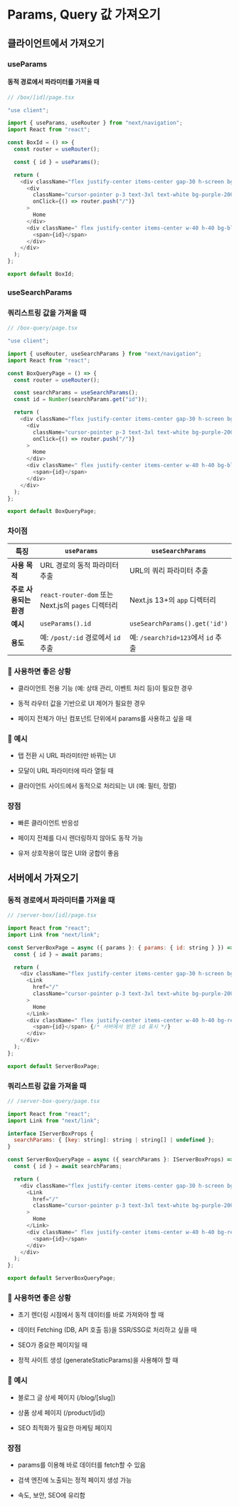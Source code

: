 # Params, Query 값 가져오기

## 클라이언트에서 가져오기

### useParams

#### 동적 경로에서 파라미터를 가져올 때

```javascript
// /box/[id]/page.tsx

"use client";

import { useParams, useRouter } from "next/navigation";
import React from "react";

const BoxId = () => {
  const router = useRouter();

  const { id } = useParams();

  return (
    <div className="flex justify-center items-center gap-30 h-screen bg-blue-100">
      <div
        className="cursor-pointer p-3 text-3xl text-white bg-purple-200"
        onClick={() => router.push("/")}
      >
        Home
      </div>
      <div className=" flex justify-center items-center w-40 h-40 bg-blue-300 text-white text-4xl">
        <span>{id}</span>
      </div>
    </div>
  );
};

export default BoxId;
```

### useSearchParams

### 쿼리스트링 값을 가져올 때

```javascript
// /box-query/page.tsx

"use client";

import { useRouter, useSearchParams } from "next/navigation";
import React from "react";

const BoxQueryPage = () => {
  const router = useRouter();

  const searchParams = useSearchParams();
  const id = Number(searchParams.get("id"));

  return (
    <div className="flex justify-center items-center gap-30 h-screen bg-blue-100">
      <div
        className="cursor-pointer p-3 text-3xl text-white bg-purple-200"
        onClick={() => router.push("/")}
      >
        Home
      </div>
      <div className=" flex justify-center items-center w-40 h-40 bg-blue-300 text-white text-4xl">
        <span>{id}</span>
      </div>
    </div>
  );
};

export default BoxQueryPage;
```

### 차이점

| **특징**               | **`useParams`**                                    | **`useSearchParams`**              |
| ---------------------- | -------------------------------------------------- | ---------------------------------- |
| **사용 목적**          | URL 경로의 동적 파라미터 추출                      | URL의 쿼리 파라미터 추출           |
| **주로 사용되는 환경** | `react-router-dom` 또는 Next.js의 `pages` 디렉터리 | Next.js 13+의 `app` 디렉터리       |
| **예시**               | `useParams().id`                                   | `useSearchParams().get('id')`      |
| **용도**               | 예: `/post/:id` 경로에서 `id` 추출                 | 예: `/search?id=123`에서 `id` 추출 |

### 🔸 사용하면 좋은 상황

- 클라이언트 전용 기능 (예: 상태 관리, 이벤트 처리 등)이 필요한 경우

- 동적 라우터 값을 기반으로 UI 제어가 필요한 경우

- 페이지 전체가 아닌 컴포넌트 단위에서 params를 사용하고 싶을 때

### 🔸 예시

- 탭 전환 시 URL 파라미터만 바뀌는 UI

- 모달이 URL 파라미터에 따라 열릴 때

- 클라이언트 사이드에서 동적으로 처리되는 UI (예: 필터, 정렬)

### 장점

- 빠른 클라이언트 반응성

- 페이지 전체를 다시 렌더링하지 않아도 동작 가능

- 유저 상호작용이 많은 UI와 궁합이 좋음

## 서버에서 가져오기

### 동적 경로에서 파라미터를 가져올 때

```javascript
// /server-box/[id]/page.tsx

import React from "react";
import Link from "next/link";

const ServerBoxPage = async ({ params }: { params: { id: string } }) => {
  const { id } = await params;

  return (
    <div className="flex justify-center items-center gap-30 h-screen bg-blue-100">
      <Link
        href="/"
        className="cursor-pointer p-3 text-3xl text-white bg-purple-200"
      >
        Home
      </Link>
      <div className=" flex justify-center items-center w-40 h-40 bg-red-300 text-white text-4xl">
        <span>{id}</span> {/* 서버에서 받은 id 표시 */}
      </div>
    </div>
  );
};

export default ServerBoxPage;
```

### 쿼리스트링 값을 가져올 때

```javascript
// /server-box-query/page.tsx

import React from "react";
import Link from "next/link";

interface IServerBoxProps {
  searchParams: { [key: string]: string | string[] | undefined };
}

const ServerBoxQueryPage = async ({ searchParams }: IServerBoxProps) => {
  const { id } = await searchParams;

  return (
    <div className="flex justify-center items-center gap-30 h-screen bg-blue-100">
      <Link
        href="/"
        className="cursor-pointer p-3 text-3xl text-white bg-purple-200"
      >
        Home
      </Link>
      <div className=" flex justify-center items-center w-40 h-40 bg-red-300 text-white text-4xl">
        <span>{id}</span>
      </div>
    </div>
  );
};

export default ServerBoxQueryPage;
```

### 🔸 사용하면 좋은 상황

- 초기 렌더링 시점에서 동적 데이터를 바로 가져와야 할 때

- 데이터 Fetching (DB, API 호출 등)을 SSR/SSG로 처리하고 싶을 때

- SEO가 중요한 페이지일 때

- 정적 사이트 생성 (generateStaticParams)을 사용해야 할 때

### 🔸 예시

- 블로그 글 상세 페이지 (/blog/[slug])

- 상품 상세 페이지 (/product/[id])

- SEO 최적화가 필요한 마케팅 페이지

### 장점

- params를 이용해 바로 데이터를 fetch할 수 있음

- 검색 엔진에 노출되는 정적 페이지 생성 가능

- 속도, 보안, SEO에 유리함
